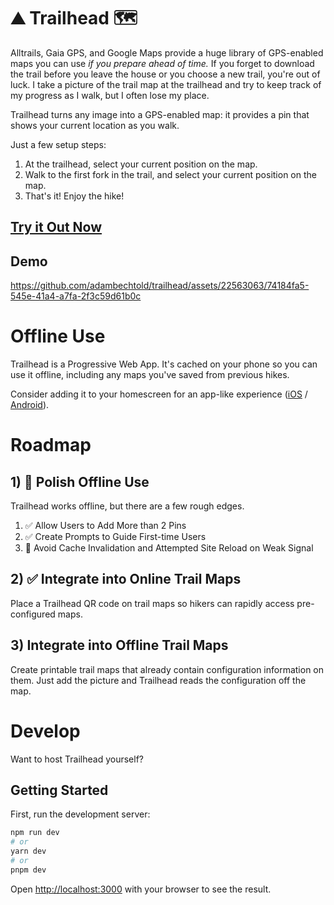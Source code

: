 # ⛰️ Trailhead 🗺️

Alltrails, Gaia GPS, and Google Maps provide a huge library of GPS-enabled maps you can use _if you prepare ahead of time._ If you forget to download the trail before you leave the house or you choose a new trail, you're out of luck. I take a picture of the trail map at the trailhead and try to keep track of my progress as I walk, but I often lose my place.

Trailhead turns any image into a GPS-enabled map: it provides a pin that shows your current location as you walk.

Just a few setup steps:

1. At the trailhead, select your current position on the map.
2. Walk to the first fork in the trail, and select your current position on the map.
3. That's it! Enjoy the hike!

## [Try it Out Now](https://trailhead.adambechtold.xyz)

## Demo
https://github.com/adambechtold/trailhead/assets/22563063/74184fa5-545e-41a4-a7fa-2f3c59d61b0c

# Offline Use

Trailhead is a Progressive Web App. It's cached on your phone so you can use it offline, including any maps you've saved from previous hikes.

Consider adding it to your homescreen for an app-like experience ([iOS](https://trailhead.adambechtold.xyz/videos/demo-trailhead.large.mp4) / [Android](https://www.androidauthority.com/add-website-android-iphone-home-screen-3181682/)).

# Roadmap

## 1) 🔄 Polish Offline Use
Trailhead works offline, but there are a few rough edges. 

1) ✅ Allow Users to Add More than 2 Pins
2) ✅ Create Prompts to Guide First-time Users
3) 🔄 Avoid Cache Invalidation and Attempted Site Reload on Weak Signal

## 2) ✅ Integrate into Online Trail Maps
Place a Trailhead QR code on trail maps so hikers can rapidly access pre-configured maps. 

## 3) Integrate into Offline Trail Maps
Create printable trail maps that already contain configuration information on them. Just add the picture and Trailhead reads the configuration off the map.

# Develop

Want to host Trailhead yourself?

## Getting Started

First, run the development server:

```bash
npm run dev
# or
yarn dev
# or
pnpm dev
```

Open [http://localhost:3000](http://localhost:3000) with your browser to see the result.
